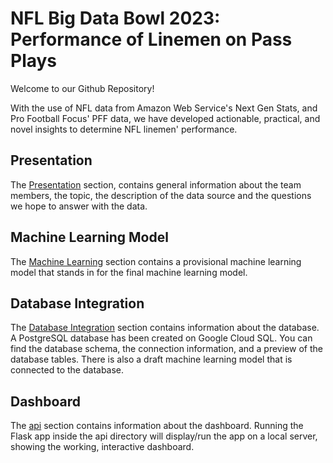 # NFL Big Data Bowl 2023: Performance of Linemen on Pass Plays

Welcome to our Github Repository!

With the use of NFL data from Amazon Web Service's Next Gen Stats, and Pro Football Focus' PFF data, we have developed actionable, practical, and novel insights to determine NFL linemen' performance.


## Presentation

The [Presentation](./presentation/README.md) section, contains general information about the team members, the topic, the description of the data source and the questions we hope to answer with the data.


## Machine Learning Model

The [Machine Learning](./ml/README.md) section contains a provisional machine learning model that stands in for the final machine learning model.


## Database Integration

The [Database Integration](./database/README.md) section contains information about the database. A PostgreSQL database has been created on Google Cloud SQL.  You can find the database schema, the connection information, and a preview of the database tables. There is also a draft machine learning model that is connected to the database. 


## Dashboard

The [api](./api/README.md) section contains information about the dashboard. Running the Flask app inside the api directory will display/run the app on a local server, showing the working, interactive dashboard. 
